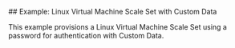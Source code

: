 ## Example: Linux Virtual Machine Scale Set with Custom Data

This example provisions a Linux Virtual Machine Scale Set using a password for authentication with Custom Data.
